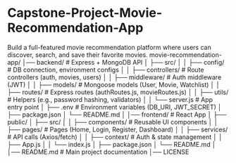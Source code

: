 # Capstone-Project-Movie-Recommendation-App
Build a full-featured movie recommendation platform where users can discover, search, and save their favorite movies.
movie-recommendation-app/
│── backend/                  # Express + MongoDB API
│   ├── src/
│   │   ├── config/           # DB connection, environment configs
│   │   ├── controllers/      # Route controllers (auth, movies, users)
│   │   ├── middleware/       # Auth middleware (JWT)
│   │   ├── models/           # Mongoose models (User, Movie, Watchlist)
│   │   ├── routes/           # Express routes (authRoutes.js, movieRoutes.js)
│   │   ├── utils/            # Helpers (e.g., password hashing, validators)
│   │   └── server.js         # App entry point
│   ├── .env                  # Environment variables (DB_URI, JWT_SECRET)
│   ├── package.json
│   └── README.md
│
│── frontend/                 # React App
│   ├── public/
│   ├── src/
│   │   ├── components/       # Reusable UI components
│   │   ├── pages/            # Pages (Home, Login, Register, Dashboard)
│   │   ├── services/         # API calls (Axios/fetch)
│   │   ├── context/          # Auth & state management
│   │   ├── App.js
│   │   └── index.js
│   ├── package.json
│   └── README.md
│
│── README.md                 # Main project documentation
│── LICENSE


